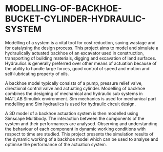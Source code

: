# MODELLING-OF-BACKHOE-BUCKET-CYLINDER-HYDRAULIC-SYSTEM
Modelling of a system is a vital tool for cost reduction, saving wastage and for catalysing the design process. This project aims to model and simulate a hydraulically actuated backhoe of an excavator used in construction, transporting of building materials, digging and excavation of land surfaces. Hydraulics is generally preferred over other means of actuation because of the ability to handle large forces, good control of speed and motion and self-lubricating property of oils.

A backhoe model typically consists of a pump, pressure relief valve, directional control valve and actuating cylinder. Modelling of backhoe combines the designing of mechanical and hydraulic sub systems in MATLAB Simulink environment. Sim mechanics is used for mechanical part modelling and Sim hydraulics is used for hydraulic circuit design.

A 3D model of a backhoe actuation system is then modelled using Simscape Multibody. The interaction between the components of the system and their performances are analysed. Observing and understanding the behaviour of each component in dynamic working conditions with respect to time are studied. This project presents the simulation results of the dynamic working of a backhoe model which can be used to analyse and optimise the performance of the actuation system.


